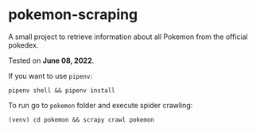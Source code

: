 # pokemon-scraping

A small project to retrieve information about all Pokemon from the official pokedex.

Tested on **June 08, 2022**.

If you want to use `pipenv`:
```shell
pipenv shell && pipenv install
```

To run go to `pokemon` folder and execute spider crawling:
```shell
(venv) cd pokemon && scrapy crawl pokemon
```
